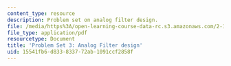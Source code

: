 ```yaml
---
content_type: resource
description: Problem set on analog filter design.
file: /media/https%3A/open-learning-course-data-rc.s3.amazonaws.com/2-161-signal-processing-continuous-and-discrete-fall-2008/15541fb6d833833772ab1091ccf2858f_ps3.pdf
file_type: application/pdf
resourcetype: Document
title: 'Problem Set 3: Analog Filter design'
uid: 15541fb6-d833-8337-72ab-1091ccf2858f
---
```

